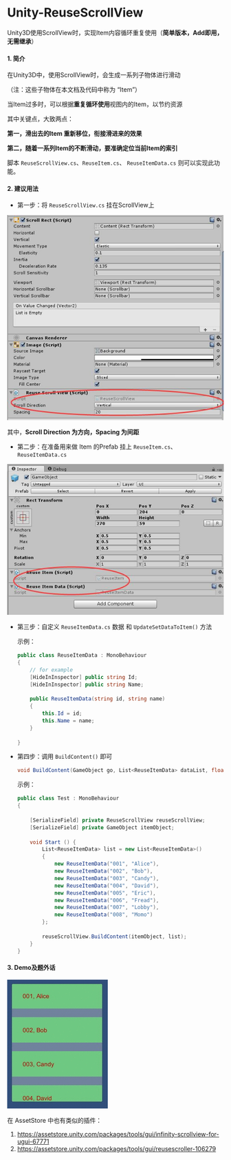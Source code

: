 # Unity-ReuseScrollView
Unity3D使用ScrollView时，实现Item内容循环重复使用（**简单版本，Add即用，无需继承**）

#### 1. 简介

在Unity3D中，使用ScrollView时，会生成一系列子物体进行滑动

（注：这些子物体在本文档及代码中称为 “Item”）

当Item过多时，可以根据**重复循环使用**视图内的Item，以节约资源

其中关键点，大致两点：

**第一，滑出去的Item 重新移位，衔接滑进来的效果**

**第二，随着一系列Item的不断滑动，要准确定位当前Item的索引**

脚本 `ReuseScrollView.cs`、`ReuseItem.cs`、 `ReuseItemData.cs`   则可以实现此功能。

#### 2. 建议用法

- 第一步：将 `ReuseScrollView.cs` 挂在ScrollView上

![20181227163105](Image/20181227163105.jpg)

其中，**Scroll Direction 为方向，Spacing 为间距**

- 第二步：在准备用来做 Item 的Prefab 挂上 `ReuseItem.cs`、 `ReuseItemData.cs`  

![20181227163137](Image/20181227163137.jpg)

- 第三步：自定义 `ReuseItemData.cs` 数据 和 `UpdateSetDataToItem()` 方法

  示例：

  ```c#
  public class ReuseItemData : MonoBehaviour
  {
      // for example
      [HideInInspector] public string Id;
      [HideInInspector] public string Name;
  
      public ReuseItemData(string id, string name)
      {
          this.Id = id;
          this.Name = name;
      }
  
  }
  ```

- 第四步：调用 `BuildContent()` 即可

  ```c#
  void BuildContent(GameObject go, List<ReuseItemData> dataList, float spacing = 20.0f)
  ```

  示例：

  ```c#
  public class Test : MonoBehaviour
  {
  
      [SerializeField] private ReuseScrollView reuseScrollView;
      [SerializeField] private GameObject itemObject;
      
      void Start () {
          List<ReuseItemData> list = new List<ReuseItemData>()
          {
              new ReuseItemData("001", "Alice"),
              new ReuseItemData("002", "Bob"),
              new ReuseItemData("003", "Candy"),
              new ReuseItemData("004", "David"),
              new ReuseItemData("005", "Eric"),
              new ReuseItemData("006", "Fread"),
              new ReuseItemData("007", "Lobby"),
              new ReuseItemData("008", "Momo")
          };
         
          reuseScrollView.BuildContent(itemObject, list);
      }
  }
  ```

#### 3. Demo及题外话

![demo](Image/demo.gif)

在 AssetStore 中也有类似的插件：

1. https://assetstore.unity.com/packages/tools/gui/infinity-scrollview-for-ugui-67771
2. https://assetstore.unity.com/packages/tools/gui/reusescroller-106279
